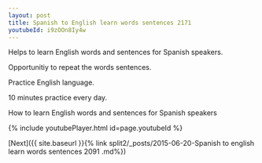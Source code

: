 ```yaml
---
layout: post
title: Spanish to English learn words sentences 2171 
youtubeId: i9zOOn8Iy4w
---
```

 
 
Helps to learn English words and sentences for Spanish speakers.

Opportunitiy to repeat the words sentences. 

Practice English language. 
 
10 minutes practice every day. 
 
How to learn English words and sentences for Spanish speakers 
 
{% include youtubePlayer.html id=page.youtubeId %}
 
 
[Next]({{ site.baseurl }}{% link  split2/_posts/2015-06-20-Spanish to english learn words sentences 2091 .md%})
 
